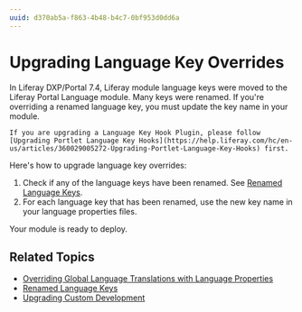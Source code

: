 ```yaml
---
uuid: d370ab5a-f863-4b48-b4c7-0bf953d0dd6a
---
```

# Upgrading Language Key Overrides

In Liferay DXP/Portal 7.4, Liferay module language keys were moved to the Liferay Portal Language module. Many keys were renamed. If you're overriding a renamed language key, you must update the key name in your module.

```{note}
If you are upgrading a Language Key Hook Plugin, please follow [Upgrading Portlet Language Key Hooks](https://help.liferay.com/hc/en-us/articles/360029005272-Upgrading-Portlet-Language-Key-Hooks) first.
```

Here's how to upgrade language key overrides:

1. Check if any of the language keys have been renamed. See [Renamed Language Keys](../reference/renamed-language-keys.md).
1. For each language key that has been renamed, use the new key name in your language properties files.

Your module is ready to deploy.

## Related Topics

* [Overriding Global Language Translations with Language Properties](../../../liferay-internals/extending-liferay/overriding-global-language-translations-with-language-properties.md)
* [Renamed Language Keys](../reference/renamed-language-keys.md)
* [Upgrading Custom Development](../upgrading-custom-development.md)
